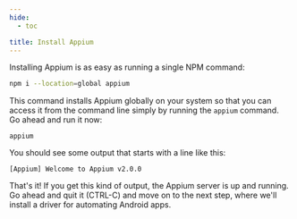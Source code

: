 ```yaml
---
hide:
  - toc

title: Install Appium
---
```


Installing Appium is as easy as running a single NPM command:

```bash
npm i --location=global appium
```

This command installs Appium globally on your system so that you can access it from the command
line simply by running the `appium` command. Go ahead and run it now:

```
appium
```

You should see some output that starts with a line like this:

```
[Appium] Welcome to Appium v2.0.0
```

That's it! If you get this kind of output, the Appium server is up and running. Go ahead and quit
it (CTRL-C) and move on to the next step, where we'll install a driver for automating Android apps.
